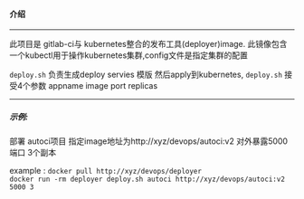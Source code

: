 #### 介绍
-----
此项目是 gitlab-ci与 kubernetes整合的发布工具(deployer)image.
此镜像包含一个kubectl用于操作kubernetes集群,config文件是指定集群的配置

`deploy.sh` 负责生成deploy servies 模版 然后apply到kubernetes,
`deploy.sh` 接受4个参数 appname image port replicas

-----
##### 示例:
部署 autoci项目 指定image地址为http://xyz/devops/autoci:v2  对外暴露5000端口 3个副本  

example : 
`docker pull http://xyz/devops/deployer`  
`docker run -rm deployer deploy.sh autoci http://xyz/devops/autoci:v2 5000 3`  
